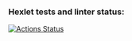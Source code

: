 ### Hexlet tests and linter status:
[![Actions Status](https://github.com/Mnemosina/frontend-project-lvl1/workflows/hexlet-check/badge.svg)](https://github.com/Mnemosina/frontend-project-lvl1/actions)